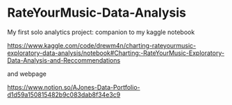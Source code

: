 # RateYourMusic-Data-Analysis 

My first solo analytics project: companion to my kaggle notebook 

https://www.kaggle.com/code/drewm4n/charting-rateyourmusic-exploratory-data-analysis/notebook#Charting:-RateYourMusic-Exploratory-Data-Analysis-and-Reccommendations

and webpage

https://www.notion.so/AJones-Data-Portfolio-d1d59a150815482b9c083dab8f34e3c9
